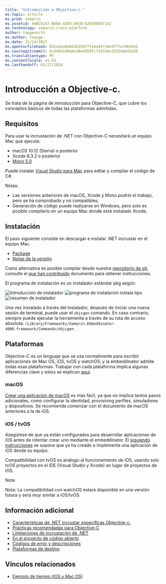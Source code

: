 ```yaml
---
title: "Introducción a Objective-c."
ms.topic: article
ms.prod: xamarin
ms.assetid: 4ABC0247-B608-42D4-89CB-D2E598097142
ms.technology: xamarin-cross-platform
author: topgenorth
ms.author: toopge
ms.date: 11/14/2017
ms.openlocfilehash: 832ad2e6d462b39df7fa4a45739e97f7a7d6e5b5
ms.sourcegitcommit: 6cd40d190abe38edd50fc74331be15324a845a28
ms.translationtype: MT
ms.contentlocale: es-ES
ms.lasthandoff: 02/27/2018
---
```

# <a name="getting-started-with-objective-c"></a>Introducción a Objective-c.

Se trata de la página de introducción para Objective-C, que cubre los conceptos básicos de todas las plataformas admitidas.


## <a name="requirements"></a>Requisitos

Para usar la incrustación de .NET con Objective-C necesitará un equipo Mac que ejecuta:

* macOS 10.12 (Sierra) o posterior
* Xcode 8.3.2 o posterior
* [Mono 5.0](http://www.mono-project.com/download/)

Puede instalar [Visual Studio para Mac](https://www.visualstudio.com/vs/visual-studio-mac/) para editar y compilar el código de C#.


Notas:

* Las versiones anteriores de macOS, Xcode y Mono _podría_ el trabajo, pero se ha comprobado y no compatibles;
* Generación de código puede realizarse en Windows, pero solo es posible compilarlo en un equipo Mac donde está instalado Xcode;


## <a name="installation"></a>Instalación

El paso siguiente consiste en descargar e instalar .NET incrustar en el equipo Mac.

* [Package](https://dl.xamarin.com/embeddinator/Xamarin.Embeddinator-4000-0.2.0.79.pkg)
* [Notas de la versión](https://github.com/mono/Embeddinator-4000/tree/master/docs/releases)

Como alternativa es posible compilar desde nuestra [repositorio de git](https://github.com/mono/Embeddinator-4000/tree/objc), consulte el [que han contribuido](https://github.com/mono/Embeddinator-4000/blob/master/docs/Contributing.md) documento para obtener instrucciones.

El programa de instalación es un instalador estándar pkg según:

![Introducción de instalador](images/install1.png)
![programa de instalación instala tipo](images/install2.png)
![resumen de instalador](images/install3.png)

Una vez instalado a través del instalador, después de iniciar una nueva sesión de terminal, puede usar el `objcgen` comando.
En caso contrario, siempre puede ejecutar la herramienta a través de su ruta de acceso absoluta: `/Library/Frameworks/Xamarin.Embeddinator-4000.framework/Commands/objcgen`.

## <a name="platforms"></a>Plataformas

Objective-C es un lenguaje que se usa normalmente para escribir aplicaciones de Mac OS, iOS, tvOS y watchOS; y la embeddinator admite todas esas plataformas. Trabajar con cada plataforma implica algunas diferencias clave y estos se explican [aquí](~/tools/dotnet-embedding/objective-c/platforms.md).

### <a name="macos"></a>macOS

[Crear una aplicación de macOS](~/tools/dotnet-embedding/get-started/objective-c/macos.md) es más fácil, ya que no implica tantos pasos adicionales, como configurar la identidad, provisining perfiles, simuladores y dispositivos. Se recomienda comenzar con el documento de macOS anteriores a la de iOS.

### <a name="ios--tvos"></a>iOS / tvOS

Asegúrese de que ya están configurados para desarrollar aplicaciones de iOS antes de intentar crear uno mediante el embeddinator. El [siguiendo instrucciones](~/tools/dotnet-embedding/get-started/objective-c/ios.md) se supone que ya ha creado e implementa una aplicación de iOS desde su equipo.

Compatibilidad con tvOS es análogo al funcionamiento de iOS, usando solo tvOS proyectos en el IDE (Visual Studio y Xcode) en lugar de proyectos de iOS.

> [!NOTE]
> Nota: La compatibilidad con watchOS estará disponible en una versión futura y será muy similar a iOS/tvOS.


## <a name="further-reading"></a>Información adicional

* [Características de .NET incrustar específicas Objective-c.](~/tools/dotnet-embedding/objective-c/index.md)
* [Prácticas recomendadas para Objective-C](~/tools/dotnet-embedding/objective-c/best-practices.md)
* [Limitaciones de incrustación de .NET](~/tools/dotnet-embedding/limitations.md)
* [En el proyecto de código abierto](https://github.com/mono/Embeddinator-4000/blob/master/docs/Contributing.md)
* [Códigos de error y descripciones](~/tools/dotnet-embedding/errors.md)
* [Plataformas de destino](~/tools/dotnet-embedding/objective-c/platforms.md)


## <a name="related-links"></a>Vínculos relacionados

- [Ejemplo de tiempo (iOS y Mac OS)](https://github.com/jamesmontemagno/embeddinator-weather)
